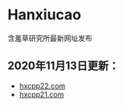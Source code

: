 # Hanxiucao
含羞草研究所最新网址发布

## 2020年11月13日更新：
+ [hxcpp22.com](http://hxcpp22.com/?id=15543297)
+ [hxcpp21.com](http://hxcpp21.com/?id=16106039)
